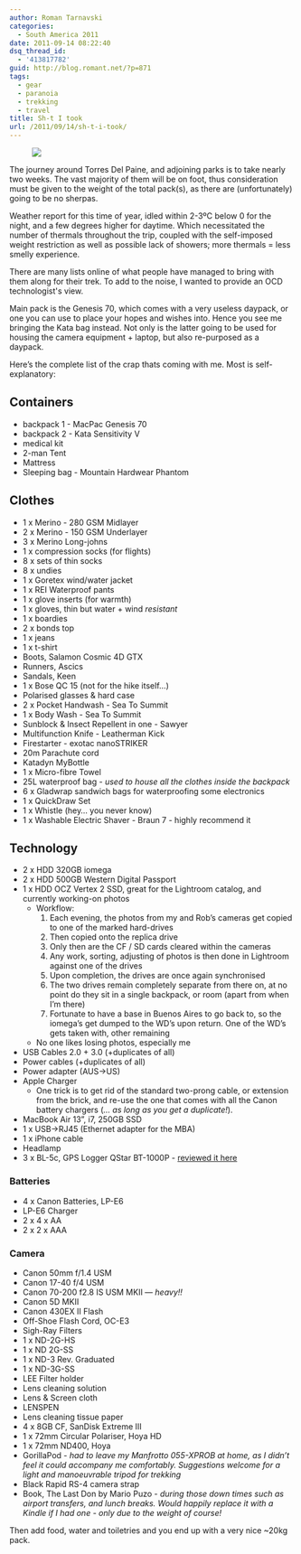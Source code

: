 ```yaml
---
author: Roman Tarnavski
categories:
  - South America 2011
date: 2011-09-14 08:22:40
dsq_thread_id:
  - '413817782'
guid: http://blog.romant.net/?p=871
tags:
  - gear
  - paranoia
  - trekking
  - travel
title: Sh-t I took
url: /2011/09/14/sh-t-i-took/
---
```


<figure>
  <img src="/images/2011/09/DSCN0369.jpg">
</figure>

The journey around Torres Del Paine, and adjoining parks is to take nearly two weeks. The vast majority of them will be on foot, thus consideration must be given to the weight of the total pack(s), as there are (unfortunately) going to be no sherpas.

Weather report for this time of year, idled within 2-3ºC below 0 for the night, and a few degrees higher for daytime. Which necessitated the number of thermals throughout the trip, coupled with the self-imposed weight restriction as well as possible lack of showers; more thermals = less smelly experience.

There are many lists online of what people have managed to bring with them along for their trek. To add to the noise, I wanted to provide an OCD technologist's view.

Main pack is the Genesis 70, which comes with a very useless daypack, or one you can use to place your hopes and wishes into. Hence you see me bringing the Kata bag instead. Not only is the latter going to be used for housing the camera equipment + laptop, but also re-purposed as a daypack.

Here’s the complete list of the crap thats coming with me. Most is self-explanatory:

## Containers

  * backpack 1 - MacPac Genesis 70
  * backpack 2 - Kata Sensitivity V
  * medical kit
  * 2-man Tent
  * Mattress
  * Sleeping bag - Mountain Hardwear Phantom

## Clothes

  * 1 x Merino - 280 GSM Midlayer
  * 2 x Merino - 150 GSM Underlayer
  * 3 x Merino Long-johns
  * 1 x compression socks (for flights)
  * 8 x sets of thin socks
  * 8 x undies
  * 1 x Goretex wind/water jacket
  * 1 x REI Waterproof pants
  * 1 x glove inserts (for warmth)
  * 1 x gloves, thin but water + wind _resistant_
  * 1 x boardies
  * 2 x bonds top
  * 1 x jeans
  * 1 x t-shirt
  * Boots, Salamon Cosmic 4D GTX
  * Runners, Ascics
  * Sandals, Keen
  * 1 x Bose QC 15 (not for the hike itself…)
  * Polarised glasses & hard case
  * 2 x Pocket Handwash - Sea To Summit
  * 1 x Body Wash - Sea To Summit
  * Sunblock & Insect Repellent in one - Sawyer
  * Multifunction Knife - Leatherman Kick
  * Firestarter - exotac nanoSTRIKER
  * 20m Parachute cord
  * Katadyn MyBottle
  * 1 x Micro-fibre Towel
  * 25L waterproof bag - _used to house all the clothes inside the backpack_
  * 6 x Gladwrap sandwich bags for waterproofing some electronics
  * 1 x QuickDraw Set
  * 1 x Whistle (hey… you never know)
  * 1 x Washable Electric Shaver - Braun 7 - highly recommend it

## Technology
  * 2 x HDD 320GB iomega
  * 2 x HDD 500GB Western Digital Passport
  * 1 x HDD OCZ Vertex 2 SSD, great for the Lightroom catalog, and currently working-on photos 
      * Workflow: 
          1. Each evening, the photos from my and Rob’s cameras get copied to one of the marked hard-drives
          2. Then copied onto the replica drive
          3. Only then are the CF / SD cards cleared within the cameras
          4. Any work, sorting, adjusting of photos is then done in Lightroom against one of the drives
          5. Upon completion, the drives are once again synchronised
          6. The two drives remain completely separate from there on, at no point do they sit in a single backpack, or room (apart from when I’m there)
          7. Fortunate to have a base in Buenos Aires to go back to, so the iomega’s get dumped to the WD’s upon return. One of the WD’s gets taken with, other remaining
      * No one likes losing photos, especially me
  * USB Cables 2.0 + 3.0 (+duplicates of all)
  * Power cables (+duplicates of all)
  * Power adapter (AUS->US)
  * Apple Charger 
      * One trick is to get rid of the standard two-prong cable, or extension from the brick, and re-use the one that comes with all the Canon battery chargers (_… as long as you get a duplicate!_).
  * MacBook Air 13”, i7, 250GB SSD
  * 1 x USB->RJ45 (Ethernet adapter for the MBA)
  * 1 x iPhone cable
  * Headlamp
  * 3 x BL-5c, GPS Logger QStar BT-1000P - [reviewed it here](http://blog.romant.net/technology/fantastic-gps-logger-a-field-report-for-bt-1000p/)
  
### Batteries
  * 4 x Canon Batteries, LP-E6
  * LP-E6 Charger
  * 2 x 4 x AA
  * 2 x 2 x AAA

### Camera
  * Canon 50mm f/1.4 USM
  * Canon 17-40 f/4 USM
  * Canon 70-200 f2.8 IS USM MKII &#8212; _heavy!!_
  * Canon 5D MKII
  * Canon 430EX II Flash
  * Off-Shoe Flash Cord, OC-E3
  * Sigh-Ray Filters
  * 1 x ND-2G-HS
  * 1 x ND 2G-SS
  * 1 x ND-3 Rev. Graduated
  * 1 x ND-3G-SS
  * LEE Filter holder
  * Lens cleaning solution
  * Lens & Screen cloth
  * LENSPEN
  * Lens cleaning tissue paper
  * 4 x 8GB CF, SanDisk Extreme III
  * 1 x 72mm Circular Polariser, Hoya HD
  * 1 x 72mm ND400, Hoya
  * GorillaPod - _had to leave my Manfrotto 055-XPROB at home, as I didn’t feel it could accompany me comfortably. Suggestions welcome for a light and manoeuvrable tripod for trekking_
  * Black Rapid RS-4 camera strap
  * Book, The Last Don by Mario Puzo - _during those down times such as airport transfers, and lunch breaks. Would happily replace it with a Kindle if I had one - only due to the weight of course!_

Then add food, water and toiletries and you end up with a very nice ~20kg pack.